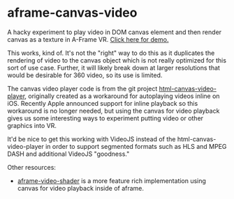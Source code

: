 # aframe-canvas-video
A hacky experiment to play video in DOM canvas element and then render canvas as a texture in A-Frame VR. [Click here for demo.](https://kfarr.github.io/aframe-canvas-video/)

This works, kind of. It's not the "right" way to do this as it duplicates the rendering of video to the canvas object which is not really optimized for this sort of use case. Further, it will likely break down at larger resolutions that would be desirable for 360 video, so its use is limited.

The canvas video player code is from the git project [html-canvas-video-player](https://github.com/Stanko/html-canvas-video-player), originally created as a workaround for autoplaying videos inline on iOS. Recently Apple announced support for inline playback so this workaround is no longer needed, but using the canvas for video playback gives us some interesting ways to experiment putting video or other graphics into VR.

It'd be nice to get this working with VideoJS instead of the html-canvas-video-player in order to support segmented formats such as HLS and MPEG DASH and additional VideoJS "goodness."

Other resources:
* [aframe-video-shader](https://github.com/mayognaise/aframe-video-shader) is a more feature rich implementation using canvas for video playback inside of aframe.
